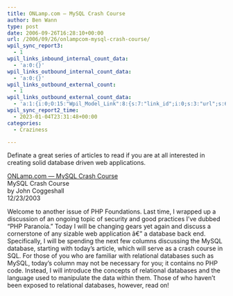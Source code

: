 ```yaml
---
title: ONLamp.com — MySQL Crash Course
author: Ben Wann
type: post
date: 2006-09-26T16:28:10+00:00
url: /2006/09/26/onlampcom-mysql-crash-course/
wpil_sync_report3:
  - 1
wpil_links_inbound_internal_count_data:
  - 'a:0:{}'
wpil_links_outbound_internal_count_data:
  - 'a:0:{}'
wpil_links_outbound_external_count:
  - 1
wpil_links_outbound_external_count_data:
  - 'a:1:{i:0;O:15:"Wpil_Model_Link":8:{s:7:"link_id";i:0;s:3:"url";s:63:"http://www.onlamp.com/pub/a/php/2003/12/23/php_foundations.html";s:4:"host";s:10:"onlamp.com";s:8:"internal";b:0;s:4:"post";N;s:6:"anchor";s:32:"ONLamp.com -- MySQL Crash Course";s:15:"added_by_plugin";b:0;s:8:"location";s:7:"content";}}'
wpil_sync_report2_time:
  - 2023-01-04T23:31:48+00:00
categories:
  - Craziness

---
```

Definate a great series of articles to read if you are at all interested in creating solid database driven web applications.

[ONLamp.com &#8212; MySQL Crash Course][1]  
MySQL Crash Course  
by John Coggeshall  
12/23/2003

Welcome to another issue of PHP Foundations. Last time, I wrapped up a discussion of an ongoing topic of security and good practices I&#8217;ve dubbed &#8220;PHP Paranoia.&#8221; Today I will be changing gears yet again and discuss a cornerstone of any sizable web application â€” a database back end. Specifically, I will be spending the next few columns discussing the MySQL database, starting with today&#8217;s article, which will serve as a crash course in SQL. For those of you who are familiar with relational databases such as MySQL, today&#8217;s column may not be necessary for you; it contains no PHP code. Instead, I will introduce the concepts of relational databases and the language used to manipulate the data within them. Those of who haven&#8217;t been exposed to relational databases, however, read on! 

<!--6ff7d25e8f441ce9aeb03c58ac122165-->

 [1]: http://www.onlamp.com/pub/a/php/2003/12/23/php_foundations.html